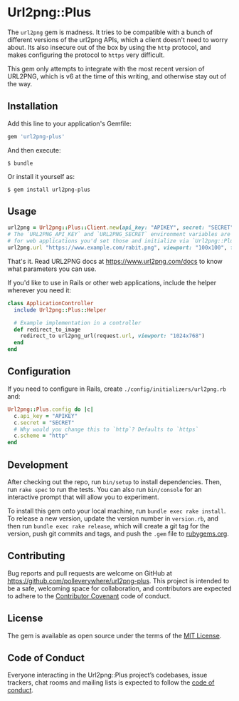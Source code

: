 # Url2png::Plus

The `url2png` gem is madness. It tries to be compatible with a bunch of different versions of the url2png APIs, which a client doesn't need to worry about. Its also insecure out of the box by using the `http` protocol, and makes configuring the protocol to `https` very difficult.

This gem only attempts to integrate with the most recent version of URL2PNG, which is v6 at the time of this writing, and otherwise stay out of the way.

## Installation

Add this line to your application's Gemfile:

```ruby
gem 'url2png-plus'
```

And then execute:

    $ bundle

Or install it yourself as:

    $ gem install url2png-plus

## Usage

```ruby
url2png = Url2png::Plus::Client.new(api_key: "APIKEY", secret: "SECRET")
# The `URL2PNG_API_KEY` and `URL2PNG_SECRET` environment variables are used as a default.
# for web applications you'd set those and initialize via `Url2png::Plus::Client.new`.
url2png.url "https://www.example.com/rabit.png", viewport: "100x100", fullpage: true
```

That's it. Read URL2PNG docs at https://www.url2png.com/docs to know what parameters you can use.

If you'd like to use in Rails or other web applications, include the helper wherever you need it:

```ruby
class ApplicationController
  include Url2png::Plus::Helper

  # Example implementation in a controller
  def redirect_to_image
    redirect_to url2png_url(request.url, viewport: "1024x768")
  end
end
```

## Configuration

If you need to configure in Rails, create `./config/initializers/url2png.rb` and:

```ruby
Url2png::Plus.config do |c|
  c.api_key = "APIKEY"
  c.secret = "SECRET"
  # Why would you change this to `http`? Defaults to `https`
  c.scheme = "http"
end
```


## Development

After checking out the repo, run `bin/setup` to install dependencies. Then, run `rake spec` to run the tests. You can also run `bin/console` for an interactive prompt that will allow you to experiment.

To install this gem onto your local machine, run `bundle exec rake install`. To release a new version, update the version number in `version.rb`, and then run `bundle exec rake release`, which will create a git tag for the version, push git commits and tags, and push the `.gem` file to [rubygems.org](https://rubygems.org).

## Contributing

Bug reports and pull requests are welcome on GitHub at https://github.com/polleverywhere/url2png-plus. This project is intended to be a safe, welcoming space for collaboration, and contributors are expected to adhere to the [Contributor Covenant](http://contributor-covenant.org) code of conduct.

## License

The gem is available as open source under the terms of the [MIT License](https://opensource.org/licenses/MIT).

## Code of Conduct

Everyone interacting in the Url2png::Plus project’s codebases, issue trackers, chat rooms and mailing lists is expected to follow the [code of conduct](https://github.com/polleverywhere/url2png-plus/blob/master/CODE_OF_CONDUCT.md).
